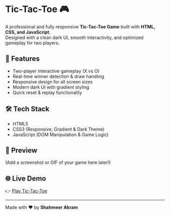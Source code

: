 # Tic-Tac-Toe 🎮

A professional and fully responsive **Tic-Tac-Toe Game** built with **HTML, CSS, and JavaScript**.  
Designed with a clean dark UI, smooth interactivity, and optimized gameplay for two players.  

## 🚀 Features
- Two-player interactive gameplay (X vs O)
- Real-time winner detection & draw handling
- Responsive design for all screen sizes
- Modern dark UI with gradient styling
- Quick reset & replay functionality

## 🛠️ Tech Stack
- HTML5  
- CSS3 (Responsive, Gradient & Dark Theme)  
- JavaScript (DOM Manipulation & Game Logic)  

## 📸 Preview
(Add a screenshot or GIF of your game here later!)

## 🌐 Live Demo
👉 [ Play Tic-Tac-Toe ](https://shah0x.github.io/tic-tac-toe/)

---
Made with ❤️ by **Shahmeer Akram**

